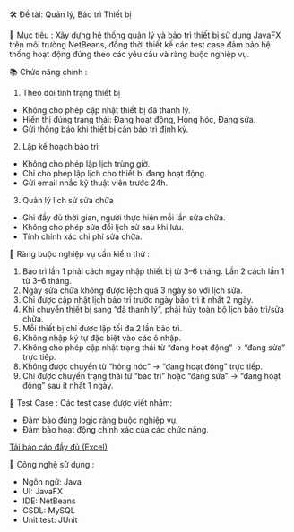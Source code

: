 🛠️ Đề tài: Quản lý, Bảo trì Thiết bị

🎯 Mục tiêu :
Xây dựng hệ thống quản lý và bảo trì thiết bị sử dụng JavaFX trên môi trường NetBeans, đồng thời thiết kế các test case đảm bảo hệ thống hoạt động đúng theo các yêu cầu và ràng buộc nghiệp vụ.

📚 Chức năng chính :
1. Theo dõi tình trạng thiết bị
+ Không cho phép cập nhật thiết bị đã thanh lý.
+ Hiển thị đúng trạng thái: Đang hoạt động, Hỏng hóc, Đang sửa.
+ Gửi thông báo khi thiết bị cần bảo trì định kỳ.
2. Lập kế hoạch bảo trì
+ Không cho phép lập lịch trùng giờ.
+ Chỉ cho phép lập lịch cho thiết bị đang hoạt động.
+ Gửi email nhắc kỹ thuật viên trước 24h.
3. Quản lý lịch sử sửa chữa
+ Ghi đầy đủ thời gian, người thực hiện mỗi lần sửa chữa.
+ Không cho phép sửa đổi lịch sử sau khi lưu.
+ Tính chính xác chi phí sửa chữa.

🔐 Ràng buộc nghiệp vụ cần kiểm thử :
1. Bảo trì lần 1 phải cách ngày nhập thiết bị từ 3–6 tháng. Lần 2 cách lần 1 từ 3–6 tháng.
2. Ngày sửa chữa không được lệch quá 3 ngày so với lịch sửa.
3. Chỉ được cập nhật lịch bảo trì trước ngày bảo trì ít nhất 2 ngày.
4. Khi chuyển thiết bị sang “đã thanh lý”, phải hủy toàn bộ lịch bảo trì/sửa chữa.
5. Mỗi thiết bị chỉ được lập tối đa 2 lần bảo trì.
6. Không nhập ký tự đặc biệt vào các ô nhập.
7. Không cho phép cập nhật trạng thái từ “đang hoạt động” → “đang sửa” trực tiếp.
8. Không được chuyển từ “hỏng hóc” → “đang hoạt động” trực tiếp.
9. Chỉ được chuyển trạng thái từ “bảo trì” hoặc “đang sửa” → “đang hoạt động” sau ít nhất 1 ngày.

🧪 Test Case :
Các test case được viết nhằm:
+ Đảm bảo đúng logic ràng buộc nghiệp vụ.
+ Đảm bảo hoạt động chính xác của các chức năng.
  
[Tải báo cáo đầy đủ (Excel)](https://github.com/lehuuhau1231/equipment-maintenance-testing/blob/main/TestCase_Nhom10.xlsx)


🧰 Công nghệ sử dụng :
+ Ngôn ngữ: Java
+ UI: JavaFX
+ IDE: NetBeans
+ CSDL: MySQL
+ Unit test: JUnit


